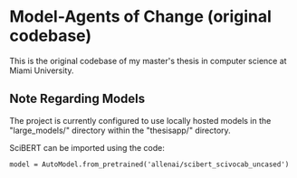 # Model-Agents of Change (original codebase)
This is the original codebase of my master's thesis in computer science at Miami University.

## Note Regarding Models
The project is currently configured to use locally hosted models in the "large_models/" directory within the "thesisapp/" directory.  

SciBERT can be imported using the code:

```
model = AutoModel.from_pretrained('allenai/scibert_scivocab_uncased')
```
